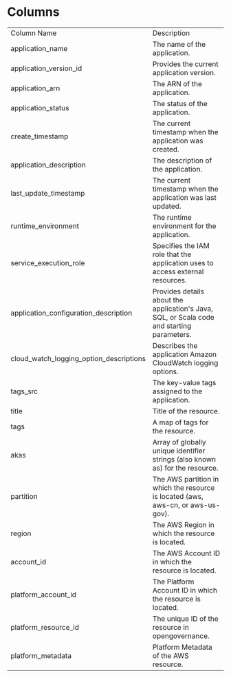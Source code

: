 # Columns  

<table>
	<tr><td>Column Name</td><td>Description</td></tr>
	<tr><td>application_name</td><td>The name of the application.</td></tr>
	<tr><td>application_version_id</td><td>Provides the current application version.</td></tr>
	<tr><td>application_arn</td><td>The ARN of the application.</td></tr>
	<tr><td>application_status</td><td>The status of the application.</td></tr>
	<tr><td>create_timestamp</td><td>The current timestamp when the application was created.</td></tr>
	<tr><td>application_description</td><td>The description of the application.</td></tr>
	<tr><td>last_update_timestamp</td><td>The current timestamp when the application was last updated.</td></tr>
	<tr><td>runtime_environment</td><td>The runtime environment for the application.</td></tr>
	<tr><td>service_execution_role</td><td>Specifies the IAM role that the application uses to access external resources.</td></tr>
	<tr><td>application_configuration_description</td><td>Provides details about the application&#39;s Java, SQL, or Scala code and starting parameters.</td></tr>
	<tr><td>cloud_watch_logging_option_descriptions</td><td>Describes the application Amazon CloudWatch logging options.</td></tr>
	<tr><td>tags_src</td><td>The key-value tags assigned to the application.</td></tr>
	<tr><td>title</td><td>Title of the resource.</td></tr>
	<tr><td>tags</td><td>A map of tags for the resource.</td></tr>
	<tr><td>akas</td><td>Array of globally unique identifier strings (also known as) for the resource.</td></tr>
	<tr><td>partition</td><td>The AWS partition in which the resource is located (aws, aws-cn, or aws-us-gov).</td></tr>
	<tr><td>region</td><td>The AWS Region in which the resource is located.</td></tr>
	<tr><td>account_id</td><td>The AWS Account ID in which the resource is located.</td></tr>
	<tr><td>platform_account_id</td><td>The Platform Account ID in which the resource is located.</td></tr>
	<tr><td>platform_resource_id</td><td>The unique ID of the resource in opengovernance.</td></tr>
	<tr><td>platform_metadata</td><td>Platform Metadata of the AWS resource.</td></tr>
</table>